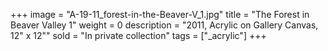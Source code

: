 +++
image = "A-19-11_forest-in-the-Beaver-V_1.jpg"
title = "The Forest in Beaver Valley 1"
weight = 0
description = "2011, Acrylic on Gallery Canvas, 12\" x 12\""
sold = "In private collection"
tags = ["_acrylic"]
+++
